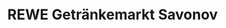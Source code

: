 ---
title: "REWE Getränkemarkt Savonov"
url: /hainburg/rewe-getraenkemarkt-savonov/
shop: Getränke
---